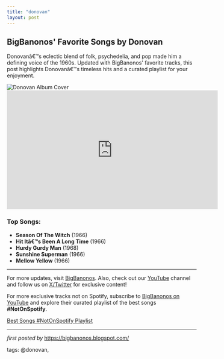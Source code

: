 ```yaml
---
title: "donovan"
layout: post
---
```

<h2 >BigBanonos' Favorite Songs by Donovan</h2> <!-- Introductory Text -->
<p >Donovanâ€™s eclectic blend of folk, psychedelia, and pop made him a defining voice of the 1960s. Updated with BigBanonos' favorite tracks, this post highlights Donovanâ€™s timeless hits and a curated playlist for your enjoyment.</p> <!-- Featured Image -->
<div > <img src="https://i.scdn.co/image/ab67616d0000b273134109069f1e206958ffe83a" alt="Donovan Album Cover">
</div> <!-- YouTube Playlist Embed -->
<div > <iframe allow="accelerometer; autoplay; encrypted-media; gyroscope; picture-in-picture" allowfullscreen="" frameborder="0" height="315" src="https://www.youtube.com/embed/videoseries?list=PLtuNtuTatqI0S63ekJilYnLbM5QrDHmy8" width="560"></iframe>
</div> <!-- Song List -->
<h3 >Top Songs:</h3>
<ul > <li><strong>Season Of The Witch</strong> (1966)</li> <li><strong>Hit Itâ€™s Been A Long Time</strong> (1966)</li> <li><strong>Hurdy Gurdy Man</strong> (1968)</li> <li><strong>Sunshine Superman</strong> (1966)</li> <li><strong>Mellow Yellow</strong> (1966)</li>
</ul> <!-- Footer Links -->
<hr />
<p >For more updates, visit <a href="https://bigbanonos.blogspot.com/" target="_blank">BigBanonos</a>. Also, check out our <a href="https://www.youtube.com/@BigBanonos" target="_blank">YouTube</a> channel and follow us on <a href="https://x.com/bigbanonos" target="_blank">X/Twitter</a> for exclusive content!</p>


<!--Subscribe and Playlist Links-->
<div>
    <p>For more exclusive tracks not on Spotify, subscribe to <a href="https://www.youtube.com/@BigBanonos" target="_blank">BigBanonos on YouTube</a> and explore their curated playlist of the best songs <strong>#NotOnSpotify</strong>.</p>
    <p><a href="https://www.youtube.com/playlist?list=PLtuNtuTatqI0kFahUCbtbfenC_ET5O_tr" target="_blank">Best Songs #NotOnSpotify Playlist<br /></a></p></div>

<hr />

<p><em>first posted by</em> <a href="https://bigbanonos.blogspot.com/" rel="noopener" target="_new">https://bigbanonos.blogspot.com/</a></p>

<p>tags: @donovan,</p>
